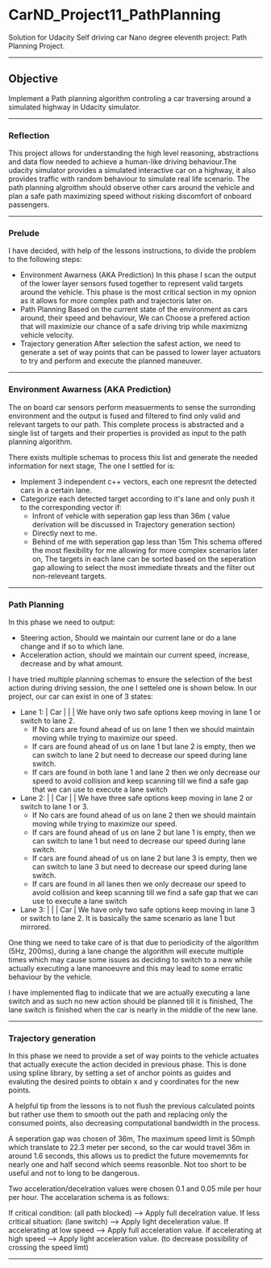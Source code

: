 # CarND_Project11_PathPlanning

Solution for Udacity Self driving car Nano degree eleventh project: Path Planning Project.

---

## Objective

Implement a Path planning algorithm controling a car traversing around a simulated highway in Udacity simulator.

---

### Reflection

This project allows for understanding the high level reasoning, abstractions and data flow needed to achieve a human-like driving behaviour.The udacity simulator provides a simulated interactive car on a highway, it also provides traffic with random behaviour to simulate real life scenario. The path planning algroithm should observe other cars around the vehicle and plan a safe path maximizing speed without risking discomfort of onboard passengers.

---

### Prelude

I have decided, with help of the lessons instructions, to divide the problem to the following steps:

  * Environment Awarness (AKA Prediction)
      In this phase I scan the output of the lower layer sensors fused together to represent valid targets around the vehicle.
      This phase is the most critical section in my opnion as it allows for more complex path and trajectoris later on.
  * Path Planning
      Based on the current state of the environment as cars around, their speed and behaviour, We can Choose a prefered action that will maximizie our chance of a safe driving trip while maximizng vehicle velocity.
  * Trajectory generation
      After selection the safest action, we need to generate a set of way points that can be passed to lower layer actuators to try and perform and execute the planned maneuver.

---

### Environment Awarness (AKA Prediction)

The on board car sensors perform measuerments to sense the surronding environment and the output is fused and filtered to find only valid and relevant targets to our path. This complete process is abstracted and a single list of targets and their properties is provided as input to the path planning algorithm.

There exists multiple schemas to process this list and generate the needed information for next stage, The one I settled for is:
  * Implement 3 independent c++ vectors, each one represnt the detected cars in a certain lane.
  * Categorize each detected target according to it's lane and only push it to the corresponding vector if:
    * Infront of vehicle with seperation gap less than 36m ( value derivation will be discussed in Trajectory generation section)
    * Directly next to me.
    * Behind of me with seperation gap less than 15m
This schema offered the most flexibility for me allowing for more complex scenarios later on, The targets in each lane can be sorted based on the seperation gap allowing to select the most immediate threats and the filter out non-releveant targets.

---

### Path Planning

In this phase we need to output:
  * Steering action, Should we maintain our current lane or do a lane change and if so to which lane.
  * Acceleration action, should we maintain our current speed, increase, decrease and by what amount.

I have tried multiple planning schemas to ensure the selection of the best action during driving session, the one I setteled one is shown below.
In our project, our car can exist in one of 3 states:
  * Lane 1: | Car |     |     |
      We have only two safe options keep moving in lane 1 or switch to lane 2.
      * If No cars are found ahead of us on lane 1 then we should maintain moving while trying to maximize our speed.
      * If cars are found ahead of us on lane 1 but lane 2 is empty, then we can switch to lane 2 but need to decrease our speed during lane switch.
      * If cars are found in both lane 1 and lane 2 then we only decrease our speed to avoid collision and keep scanning till we find a safe gap that we can use to execute a lane switch
  * Lane 2: |     | Car |     |
      We have three safe options keep moving in lane 2 or switch to lane 1 or 3.
      * If No cars are found ahead of us on lane 2 then we should maintain moving while trying to maximize our speed.
      * If cars are found ahead of us on lane 2 but lane 1 is empty, then we can switch to lane 1 but need to decrease our speed during lane switch.
      * If cars are found ahead of us on lane 2 but lane 3 is empty, then we can switch to lane 3 but need to decrease our speed during lane switch.
      * If cars are found in all lanes then we only decrease our speed to avoid collision and keep scanning till we find a safe gap that we can use to execute a lane switch
  * Lane 3: |     |     | Car |
      We have only two safe options keep moving in lane 3 or switch to lane 2.
      It is basically the same scenario as lane 1 but mirrored.

One thing we need to take care of is that due to periodicity of the algorithm (5Hz, 200ms), during a lane change the algorithm will execute multiple times which may cause some issues as deciding to switch to a new while actually executing a lane manoeuvre and this may lead to some erratic behaviour by the vehicle.

I have implemented flag to indiicate that we are actually executing a lane switch and as such no new action should be planned till it is finished, The lane switch is finished when the car is nearly in the middle of the new lane.

---

### Trajectory generation

In this phase we need to provide a set of way points to the vehicle actuates that actually execute the action decided in previous phase.
This is done using spline library, by setting a set of anchor points as guides and evaluting the desired points to obtain x and y coordinates for the new points.

A helpful tip from the lessons is to not flush the previous calculated points but rather use them to smooth out the path and replacing only the consumed points, also decreasing computational bandwidth in the process.

A seperation gap was chosen of 36m, The maximum speed limit is 50mph which translate to 22.3 meter per second, so the car would travel 36m in around 1.6 seconds, this allows us to predict the future movememnts for nearly one and half second which seems reasonble. Not too short to be useful and not to long to be dangerous.

Two acceleration/decelration values were chosen 0.1 and 0.05 mile per hour per hour. The accelaration schema is as follows:

If critical condition: (all path blocked) --> Apply full decelration value.
If less critical situation: (lane switch) --> Apply light deceleration value.
If accelerating at low speed --> Apply full acceleration value.
If accelerating at high speed --> Apply light acceleration value. (to decrease possibility of crossing the speed limt)

---


